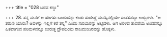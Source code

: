 +++
title = "028 ಬರವ ಕಣ್ಡು"

+++
28. ತನ್ನ ಮನೆಗೆ ಆ ಹೆಂಗಸು ಬಂದುದನ್ನು ಕಂಡು ಸುದೇಷ್ಣೆ ಮನಸ್ಸಿನಲ್ಲಿಯೇ ಸಂತಸಪಟ್ಟು ಉಬ್ಬಿದಳು. "ಆ ತರುಣಿ ಯಾರು? ಅವಳನ್ನು ಇಲ್ಲಿಗೆ ಕರೆ ತನ್ನಿ" ಎಂದು ಸಖಿಯರನ್ನು ಅಟ್ಟಿದಳು. ಆಗ ಅರಳಿದ ತಾವರೆಯ ಅಂದವನ್ನೂ ಹಿತವಾಗುವ ಪರಿಮಳವನ್ನೂ ಬೀರುತ್ತ ದ್ರೌಪದಿಯು ರಾಜಮಂದಿರವನ್ನು ಹೊಕ್ಕಳು.